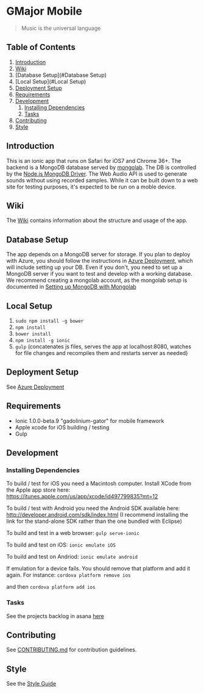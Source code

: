 # GMajor Mobile

> Music is the universal language

## Table of Contents
1. [Introduction](#Introduction)
1. [Wiki](#Wiki)
1. [Database Setup](#Database Setup)
1. [Local Setup](#Local Setup)
1. [Deployment Setup](#Deployment)
1. [Requirements](#Requirements)
1. [Development](#development)
    1. [Installing Dependencies](#installing-dependencies)
    1. [Tasks](#tasks)
1. [Contributing](#contributing)
1. [Style](#Style)


## Introduction
This is an ionic app that runs on Safari for iOS7 and Chrome 36+. The backend is a 
MongoDB database served by [mongolab](https://mongolab.com/). The DB is controlled by the [Node.js MongoDB Driver](http://docs.mongodb.org/ecosystem/drivers/node-js/). The Web Audio API is used to generate sounds without using recorded samples. While it can be built down to a web site for testing purposes, it's expected to be run on a moble device. 

## Wiki
The [Wiki](https://github.com/gMajr/gMajorMobile/wiki) contains information about the structure and usage of the app. 


## Database Setup
The app depends on a MongoDB server for storage. If you plan to deploy with Azure, you should follow the instructions in [Azure Deployment](https://github.com/gMajr/gMajorMobile/wiki/Azure-Deployment), which will include setting up your DB. Even if you don't, you need to set up a MongoDB server if you want to test and develop with a working database. We recommend creating a mongolab account, as the mongolab setup is documented in [Setting up MongoDB with Mongolab](https://github.com/gMajr/gMajorMobile/wiki/Setting-up-MongoDB-with-Mongolab)

## Local Setup
1. `sudo npm install -g bower`
1. `npm install`
1. `bower install`
1. `npm install -g ionic`
1. `gulp` (concatenates js files, serves the app at localhost:8080, watches for file changes and recompiles them and restarts server as needed)

## Deployment Setup
See [Azure Deployment](https://github.com/gMajr/gMajorMobile/wiki/Azure-Deployment)


## Requirements

- Ionic 1.0.0-beta.9 "gadolinium-gator" for mobile framework
- Apple xcode for iOS building / testing
- Gulp

## Development

### Installing Dependencies

To build / test for iOS you need a Macintosh computer.
Install XCode from the Apple app store here: https://itunes.apple.com/us/app/xcode/id497799835?mt=12

To build / test with Android you need the Android SDK available here:
http://developer.android.com/sdk/index.html
(I recommend installing the link for the stand-alone SDK rather than the one bundled with Eclipse)

To build and test in a web browser:
`gulp serve-ionic`

To build and test on iOS:
`ionic emulate iOS`

To build and test on Andriod:
`ionic emulate android`

If emulation for a device fails. You should remove that platform and add it again. For instance:
`cordova platform remove ios`

and then 
`cordova platform add ios`

### Tasks

See the projects backlog in asana [here](https://app.asana.com/0/14549969807992/14549969807992)

## Contributing

See [CONTRIBUTING.md](CONTRIBUTING.md) for contribution guidelines.

## Style
See the [Style Guide](https://github.com/gMajr/gMajorMobile/wiki/Style-Guide)
